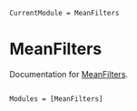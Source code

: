 ```@meta
CurrentModule = MeanFilters
```

# MeanFilters

Documentation for [MeanFilters](https://github.com/jw3126/MeanFilters.jl).

```@index
```

```@autodocs
Modules = [MeanFilters]
```
